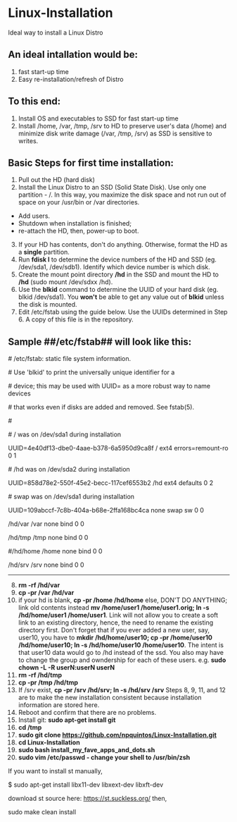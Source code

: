 # Linux-Installation
Ideal way to install a Linux Distro

## An ideal intallation would be:
1.  fast start-up time
2.  Easy re-installation/refresh of Distro

## To this end:
1.  Install OS and executables to SSD for fast start-up time
2.  Install /home, /var, /tmp, /srv to HD to preserve user's data (/home) and minimize disk write damage (/var, /tmp, /srv) as SSD is sensitive to writes.

## Basic Steps for first time installation:
1.  Pull out the HD (hard disk)
2.  Install the Linux Distro to an SSD (Solid State Disk). Use only one partition - /. In this way, you maximize the disk space and not run out of space on your /usr/bin or /var directories. 
 - Add users. 
 - Shutdown when installation is finished; 
 - re-attach the HD, then, power-up to boot.
3.  If your HD has contents, don't do anything. Otherwise, format the HD as a **single** partition. 
4.  Run **fdisk l** to determine the device numbers of the HD and SSD (eg. /dev/sda1, /dev/sdb1). Identify which device number is which disk.
5.  Create the mount point directory **/hd** in the SSD and mount the HD to **/hd** (sudo mount /dev/sdxx /hd).
6.  Use the **blkid** command to determine the UUID of your hard disk (eg. blkid /dev/sda1). You **won't** be able to get any value
    out of **blkid** unless the disk is mounted.
7.  Edit /etc/fstab using the guide below. Use the UUIDs determined in Step 6. A copy of this file is in the repository.

Sample ##/etc/fstab## will look like this:
---
\# /etc/fstab: static file system information.

\# Use 'blkid' to print the universally unique identifier for a

\# device; this may be used with UUID= as a more robust way to name devices

\# that works even if disks are added and removed. See fstab(5).

\# <file system> <mount point>   <type>  <options>       <dump>  <pass> 
  
\# / was on /dev/sda1 during installation

UUID=4e40df13-dbe0-4aae-b378-6a5950d9ca8f /               ext4    errors=remount-ro 0       1

\# /hd was on /dev/sda2 during installation

UUID=858d78e2-550f-45e2-becc-117cef6553b2 /hd             ext4    defaults        0       2
  
\# swap was on /dev/sda1 during installation

UUID=109abccf-7c8b-404a-b68e-2ffa168bc4ca none            swap    sw              0       0

/hd/var      /var     none    bind       0     0

/hd/tmp      /tmp     none    bind       0     0

\#/hd/home     /home    none    bind       0     0

/hd/srv      /srv     none    bind       0     0

---  
8.  **rm -rf /hd/var**
9.  **cp -pr /var /hd/var**
10.  if your hd is blank, **cp -pr /home /hd/home** else, DON'T DO ANYTHING; link old contents instead **mv /home/user1 /home/user1.orig; ln -s /hd/home/user1 /home/user1**. Link will not allow you to create a soft link to an existing directory, hence, the need to rename the existing directory first. Don't forget that if you ever added a new user, say, user10, you have to **mkdir /hd/home/user10; cp -pr /home/user10 /hd/home/user10; ln -s /hd/home/user10 /home/user10**. The intent is that user10 data would go to /hd instead of the ssd. You also may have to change the group and owndership for each of these users. e.g. **sudo chown -L -R userN:userN userN**
11. **rm -rf /hd/tmp**
12. **cp -pr /tmp /hd/tmp**
13. If /srv exist, **cp -pr /srv /hd/srv; ln -s /hd/srv /srv**
Steps 8, 9, 11, and 12 are to make the new installation consistent because installation information are stored here.
12. Reboot and confirm that there are no problems.
13. Install git: **sudo apt-get install git**
14. **cd /tmp**
15. **sudo git clone https://github.com/npquintos/Linux-Installation.git**
16. **cd Linux-Installation**
17. **sudo bash install_my_fave_apps_and_dots.sh**
18. **sudo vim /etc/passwd - change your shell to /usr/bin/zsh**

If you want to install st manually,

$ sudo apt-get install libx11-dev libxext-dev libxft-dev

download st source here: https://st.suckless.org/
then,

sudo make clean install



